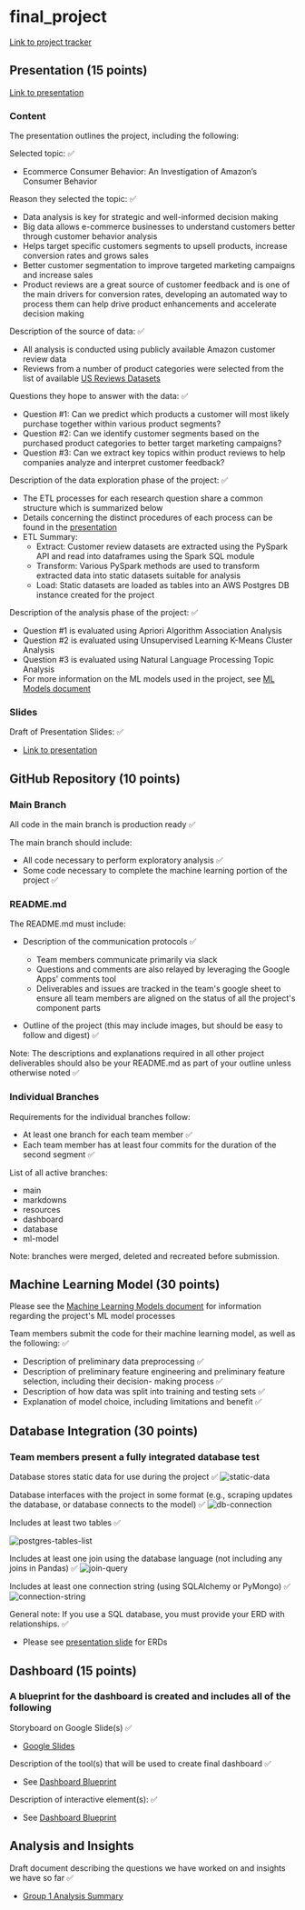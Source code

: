 # final_project

[Link to project tracker](https://docs.google.com/spreadsheets/d/1WJBlla5ap6cchO12OfbjRwCKj17eBbcxXQNUqc3g52o/edit#gid=2063972108)

## Presentation (15 points)

[Link to presentation](https://docs.google.com/presentation/d/1BNm6gF_iD4guTDOlRPsiFmyAij_SqHRqjMEp_T4HXd8/edit)

### Content

The presentation outlines the project, including the following:

Selected topic: ✅

- Ecommerce Consumer Behavior: An Investigation of Amazon’s Consumer Behavior

Reason they selected the topic: ✅

- Data analysis is key for strategic and well-informed decision making
- Big data allows e-commerce businesses to understand customers better through customer behavior analysis
- Helps target specific customers segments to upsell products, increase conversion rates and grows sales
- Better customer segmentation to improve targeted marketing campaigns and increase sales
- Product reviews are a great source of customer feedback and is one of the main drivers for conversion rates, developing an automated way to process them can help drive product enhancements and accelerate decision making

Description of the source of data: ✅

- All analysis is conducted using publicly available Amazon customer review data
- Reviews from a number of product categories were selected from the list of available [US Reviews Datasets](https://s3.amazonaws.com/amazon-reviews-pds/tsv/index.txt)

Questions they hope to answer with the data: ✅

- Question #1: Can we predict which products a customer will most likely purchase together within various product segments?
- Question #2: Can we identify customer segments based on the purchased product categories to better target marketing campaigns?
- Question #3: Can we extract key topics within product reviews to help companies analyze and interpret customer feedback?

Description of the data exploration phase of the project: ✅

- The ETL processes for each research question share a common structure which is summarized below
- Details concerning the distinct procedures of each process can be found in the [presentation](https://docs.google.com/presentation/d/1BNm6gF_iD4guTDOlRPsiFmyAij_SqHRqjMEp_T4HXd8/edit#slide=id.gd0649fe845_0_64)
- ETL Summary:
  - Extract: Customer review datasets are extracted using the PySpark API and read into dataframes using the Spark SQL module
  - Transform: Various PySpark methods are used to transform extracted data into static datasets suitable for analysis
  - Load: Static datasets are loaded as tables into an AWS Postgres DB instance created for the project

Description of the analysis phase of the project: ✅  

- Question #1 is evaluated using Apriori Algorithm Association Analysis
- Question #2 is evaluated using Unsupervised Learning K-Means Cluster Analysis
- Question #3 is evaluated using Natural Language Processing Topic Analysis
- For more information on the ML models used in the project, see [ML Models document](https://docs.google.com/document/d/1K7xTmlPEwLLiv--TL-xZdt9zddprN_vzMdLysG-BxtU/edit?usp=sharing)

### Slides

Draft of Presentation Slides: ✅

- [Link to presentation](https://docs.google.com/presentation/d/1BNm6gF_iD4guTDOlRPsiFmyAij_SqHRqjMEp_T4HXd8/edit#slide=id.gd0128d9d41_0_4)

## GitHub Repository (10 points)

### Main Branch

All code in the main branch is production ready ✅

The main branch should include:

- All code necessary to perform exploratory analysis ✅
- Some code necessary to complete the machine learning portion of the project ✅

### README.md

The README.md must include:

- Description of the communication protocols ✅
  - Team members communicate primarily via slack
  - Questions and comments are also relayed by leveraging the Google Apps' comments tool
  - Deliverables and issues are tracked in the team's google sheet to ensure all team members are aligned on the status of all the project's component parts
  
- Outline of the project (this may include images, but should be easy to follow and digest) ✅

Note: The descriptions and explanations required in all other project deliverables should also be your README.md as part of your outline unless otherwise noted ✅

### Individual Branches

Requirements for the individual branches follow:

- At least one branch for each team member ✅
- Each team member has at least four commits for the duration of the second segment ✅

List of all active branches:

- main
- markdowns
- resources
- dashboard
- database
- ml-model

Note: branches were merged, deleted and recreated before submission.

## Machine Learning Model (30 points)

Please see the [Machine Learning Models document](https://docs.google.com/document/d/1K7xTmlPEwLLiv--TL-xZdt9zddprN_vzMdLysG-BxtU/edit) for information regarding the project's ML model processes

Team members submit the code for their machine learning model, as well as the following: ✅

- Description of preliminary data preprocessing ✅
- Description of preliminary feature engineering and preliminary feature selection, including their decision- making process ✅
- Description of how data was split into training and testing sets ✅
- Explanation of model choice, including limitations and benefit ✅

## Database Integration (30 points)

### Team members present a fully integrated database test

Database stores static data for use during the project ✅
![static-data](resources/md-imgs/static-data-v2.png)

Database interfaces with the project in some format (e.g., scraping updates the database, or database connects to the model) ✅
![db-connection](resources/md-imgs/db-connection-unsized.png)

Includes at least two tables ✅

![postgres-tables-list](resources/md-imgs/fp-pgadmin-tables-resized.png)

Includes at least one join using the database language (not including any joins in Pandas) ✅
![join-query](resources/md-imgs/join-query-unsized.png)

Includes at least one connection string (using SQLAlchemy or PyMongo) ✅
![connection-string](resources/md-imgs/connection-string-unsized.png)

General note: If you use a SQL database, you must provide your ERD with relationships. ✅

- Please see [presentation slide](https://docs.google.com/presentation/d/1BNm6gF_iD4guTDOlRPsiFmyAij_SqHRqjMEp_T4HXd8/edit#slide=id.gd6fa5732b4_8_229) for ERDs

## Dashboard (15 points)

### A blueprint for the dashboard is created and includes all of the following

Storyboard on Google Slide(s) ✅

- [Google Slides](https://docs.google.com/presentation/d/1BNm6gF_iD4guTDOlRPsiFmyAij_SqHRqjMEp_T4HXd8/edit#slide=id.gd4bf7f7e4a_1_5)

Description of the tool(s) that will be used to create final dashboard ✅

- See [Dashboard Blueprint](https://github.com/jbenasuli/final_project/blob/main/dev/dashboard/Dashboard_Blueprint.pdf)

Description of interactive element(s): ✅

- See [Dashboard Blueprint](https://github.com/jbenasuli/final_project/blob/main/dev/dashboard/Dashboard_Blueprint.pdf)

## Analysis and Insights

Draft document describing the questions we have worked on and insights we have so far ✅

- [Group 1 Analysis Summary](https://github.com/jbenasuli/final_project/blob/main/Final_Project_Group1_Analysis_Summary.pdf)
